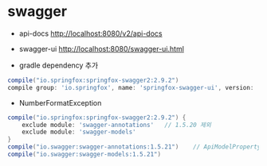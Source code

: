 # swagger

* api-docs
<http://localhost:8080/v2/api-docs>

* swagger-ui
<http://localhost:8080/swagger-ui.html>

* gradle dependency 추가

```groovy
compile("io.springfox:springfox-swagger2:2.9.2")
compile group: 'io.springfox', name: 'springfox-swagger-ui', version: '2.9.2'
```

* NumberFormatException

```groovy
compile("io.springfox:springfox-swagger2:2.9.2") {
    exclude module: 'swagger-annotations'   // 1.5.20 제외
    exclude module: 'swagger-models'
}
compile("io.swagger:swagger-annotations:1.5.21")    // ApiModelProperty 사용 시 NumberFormatException 발생해서 수정된 버전 사용
compile("io.swagger:swagger-models:1.5.21")
```
